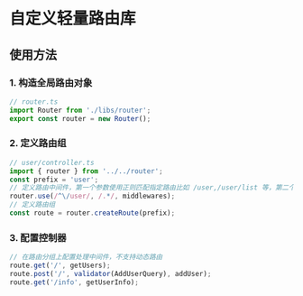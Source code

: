 # 自定义轻量路由库

## 使用方法

### 1. 构造全局路由对象

```ts
// router.ts
import Router from './libs/router';
export const router = new Router();
```

### 2. 定义路由组

```ts
// user/controller.ts
import { router } from '../../router';
const prefix = 'user';
// 定义路由中间件，第一个参数使用正则匹配指定路由比如 /user,/user/list 等，第二个参数匹配路由方法
router.use(/^\/user/, /.*/, middlewares);
// 定义路由组
const route = router.createRoute(prefix);
```

### 3. 配置控制器

```ts
// 在路由分组上配置处理中间件，不支持动态路由
route.get('/', getUsers);
route.post('/', validator(AddUserQuery), addUser);
route.get('/info', getUserInfo);
```
